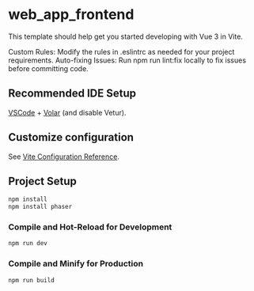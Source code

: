 #  web_app_frontend

This template should help get you started developing with Vue 3 in Vite.

Custom Rules: Modify the rules in .eslintrc as needed for your project requirements.
Auto-fixing Issues: Run npm run lint:fix locally to fix issues before committing code.

## Recommended IDE Setup

[VSCode](https://code.visualstudio.com/) + [Volar](https://marketplace.visualstudio.com/items?itemName=Vue.volar) (and disable Vetur).

## Customize configuration

See [Vite Configuration Reference](https://vite.dev/config/).

## Project Setup

```sh
npm install
npm install phaser
```

### Compile and Hot-Reload for Development

```sh
npm run dev
```

### Compile and Minify for Production

```sh
npm run build
```
